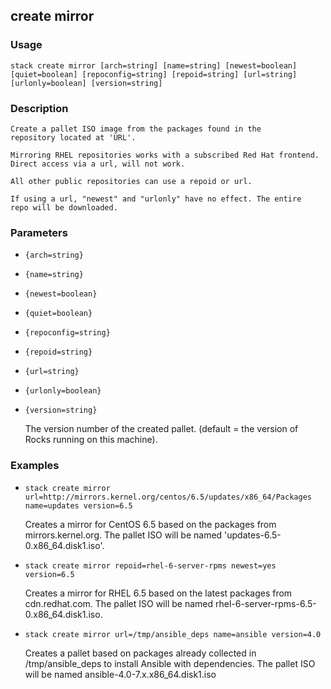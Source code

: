 ## create mirror

### Usage

`stack create mirror [arch=string] [name=string] [newest=boolean] [quiet=boolean] [repoconfig=string] [repoid=string] [url=string] [urlonly=boolean] [version=string]`

### Description

	
	Create a pallet ISO image from the packages found in the
	repository located at 'URL'.

	Mirroring RHEL repositories works with a subscribed Red Hat frontend.
	Direct access via a url, will not work.

	All other public repositories can use a repoid or url.

	If using a url, "newest" and "urlonly" have no effect. The entire
	repo will be downloaded.

	

### Parameters
* `{arch=string}`
* `{name=string}`
* `{newest=boolean}`
* `{quiet=boolean}`
* `{repoconfig=string}`
* `{repoid=string}`
* `{url=string}`
* `{urlonly=boolean}`
* `{version=string}`

   The version number of the created pallet. (default = the version of 
	Rocks running on this machine).

### Examples

* `stack create mirror url=http://mirrors.kernel.org/centos/6.5/updates/x86_64/Packages name=updates version=6.5`

   Creates a mirror for CentOS 6.5 based on the packages from mirrors.kernel.org.
	The pallet ISO will be named 'updates-6.5-0.x86_64.disk1.iso'.

* `stack create mirror repoid=rhel-6-server-rpms newest=yes version=6.5`

   Creates a mirror for RHEL 6.5 based on the latest packages from cdn.redhat.com.
	The pallet ISO will be named rhel-6-server-rpms-6.5-0.x86_64.disk1.iso.

* `stack create mirror url=/tmp/ansible_deps name=ansible version=4.0`

   Creates a pallet based on packages already collected in /tmp/ansible_deps
	to install Ansible with dependencies.
	The pallet ISO will be named ansible-4.0-7.x.x86_64.disk1.iso




